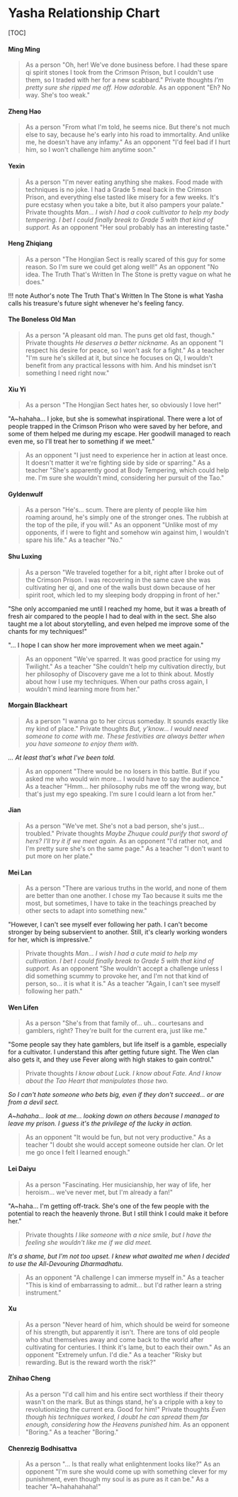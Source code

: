 # Yasha Relationship Chart

[TOC]

#### Ming Ming
>As a person
"Oh, her! We've done business before. I had these spare qi spirit stones I took from the Crimson Prison, but I couldn't use them, so I traded with her for a new scabbard."
>Private thoughts
*I'm pretty sure she ripped me off. How adorable.*
>As an opponent
"Eh? No way. She's too weak."

#### Zheng Hao
>As a person
"From what I'm told, he seems nice. But there's not much else to say, because he's early into his road to immortality. And unlike me, he doesn't have any infamy."
>As an opponent
"I'd feel bad if I hurt him, so I won't challenge him anytime soon."

#### Yexin
>As a person
"I'm never eating anything she makes. Food made with techniques is no joke. I had a Grade 5 meal back in the Crimson Prison, and everything else tasted like misery for a few weeks. It's pure ecstasy when you take a bite, but it also pampers your palate."
>Private thoughts
*Man... I wish I had a cook cultivator to help my body tempering. I bet I could finally break to Grade 5 with that kind of support.*
>As an opponent
"Her soul probably has an interesting taste."

#### Heng Zhiqiang
>As a person
"The Hongjian Sect is really scared of this guy for some reason. So I'm sure we could get along well!"
>As an opponent
"No idea. The Truth That's Written In The Stone is pretty vague on what he does."

!!! note Author's note
	 The Truth That's Written In The Stone is what Yasha calls his treasure's future sight whenever he's feeling fancy.

#### The Boneless Old Man
>As a person
"A pleasant old man. The puns get old fast, though."
>Private thoughts
*He deserves a better nickname.*
>As an opponent
"I respect his desire for peace, so I won't ask for a fight."
>As a teacher
"I'm sure he's skilled at it, but since he focuses on Qi, I wouldn't benefit from any practical lessons with him. And his mindset isn't something I need right now."

#### Xiu Yi
>As a person
"The Hongjian Sect hates her, so obviously I love her!"

"A~hahaha... I joke, but she is somewhat inspirational. There were a lot of people trapped in the Crimson Prison who were saved by her before, and some of them helped me during my escape. Her goodwill managed to reach even me, so I'll treat her to something if we meet."

>As an opponent
"I just need to experience her in action at least once. It doesn't matter it we're fighting side by side or sparring."
>As a teacher
"She's apparently good at Body Tempering, which could help me. I'm sure she wouldn't mind, considering her pursuit of the Tao."

#### Gyldenwulf
>As a person
"He's... scum. There are plenty of people like him roaming around, he's simply one of the stronger ones. The rubbish at the top of the pile, if you will."
>As an opponent
"Unlike most of my opponents, if I were to fight and somehow win against him, I wouldn't spare his life."
>As a teacher
"No."

#### Shu Luxing
>As a person
"We traveled together for a bit, right after I broke out of the Crimson Prison. I was recovering in the same cave she was cultivating her qi, and one of the walls bust down because of her spirit root, which led to my sleeping body dropping in front of her."

"She only accompanied me until I reached my home, but it was a breath of fresh air compared to the people I had to deal with in the sect. She also taught me a lot about storytelling, and even helped me improve some of the chants for my techniques!"

"... I hope I can show her more improvement when we meet again."
>As an opponent
"We've sparred. It was good practice for using my Twilight."
>As a teacher
"She couldn't help my cultivation directly, but her philosophy of Discovery gave me a lot to think about. Mostly about how I use my techniques. When our paths cross again, I wouldn't mind learning more from her."

#### Morgain Blackheart
>As a person
"I wanna go to her circus someday. It sounds exactly like my kind of place."
>Private thoughts
*But, y'know... I would need someone to come with me. These festivities are always better when you have someone to enjoy them with.*

*... At least that's what I've been told.*
>As an opponent
"There would be no losers in this battle. But if you asked me who would win more... I would have to say the audience."
>As a teacher
"Hmm... her philosophy rubs me off the wrong way, but that's just my ego speaking. I'm sure I could learn a lot from her."

#### Jian
>As a person
"We've met. She's not a bad person, she's just... troubled."
>Private thoughts
*Maybe Zhuque could purify that sword of hers? I'll try it if we meet again.*
>As an opponent
"I'd rather not, and I'm pretty sure she's on the same page."
>As a teacher
"I don't want to put more on her plate."

#### Mei Lan
>As a person
"There are various truths in the world, and none of them are better than one another. I chose my Tao because it suits me the most, but sometimes, I have to take in the teachings preached by other sects to adapt into something new."

"However, I can't see myself ever following her path. I can't become stronger by being subservient to another. Still, it's clearly working wonders for her, which is impressive."
>Private thoughts
*Man... I wish I had a cute maid to help my cultivation. I bet I could finally break to Grade 5 with that kind of support.*
>As an opponent
"She wouldn't accept a challenge unless I did something scummy to provoke her, and I'm not that kind of person, so... it is what it is."
>As a teacher
"Again, I can't see myself following her path."

#### Wen Lifen
>As a person
"She's from that family of... uh... courtesans and gamblers, right? They're built for the current era, just like me."

"Some people say they hate gamblers, but life itself is a gamble, especially for a cultivator. I understand this after getting future sight. The Wen clan also gets it, and they use Fever along with high stakes to gain control."
>Private thoughts
*I know about Luck. I know about Fate. And I know about the Tao Heart that manipulates those two.*

*So I can't hate someone who bets big, even if they don't succeed... or are from a devil sect.*

*A~hahaha... look at me... looking down on others because I managed to leave my prison. I guess it's the privilege of the lucky in action.*
>As an opponent
"It would be fun, but not very productive."
>As a teacher
"I doubt she would accept someone outside her clan. Or let me go once I felt I learned enough."

#### Lei Daiyu
>As a person
"Fascinating. Her musicianship, her way of life, her heroism... we've never met, but I'm already a fan!"

"A~haha... I'm getting off-track. She's one of the few people with the potential to reach the heavenly throne. But I still think I could make it before her."
>Private thoughts
*I like someone with a nice smile, but I have the feeling she wouldn't like me if we did meet.*

*It's a shame, but I'm not too upset. I knew what awaited me when I decided to use the All-Devouring Dharmadhatu.*
>As an opponent
"A challenge I can immerse myself in."
>As a teacher
"This is kind of embarrassing to admit... but I'd rather learn a string instrument."

#### Xu
>As a person
"Never heard of him, which should be weird for someone of his strength, but apparently it isn't. There are tons of old people who shut themselves away and come back to the world after cultivating for centuries. I think it's lame, but to each their own."
>As an opponent
"Extremely unfun. I'd die."
>As a teacher
"Risky but rewarding. But is the reward worth the risk?"

#### Zhihao Cheng
>As a person
"I'd call him and his entire sect worthless if their theory wasn't on the mark. But as things stand, he's a cripple with a key to revolutionizing the current era. Good for him!"
>Private thoughts
*Even though his techniques worked, I doubt he can spread them far enough, considering how the Heavens punished him.*
>As an opponent
"Boring."
>As a teacher
"Boring."

#### Chenrezig Bodhisattva
>As a person
"... Is that really what enlightenment looks like?"
>As an opponent
"I'm sure she would come up with something clever for my punishment, even though my soul is as pure as it can be."
>As a teacher
"A~hahahahaha!"